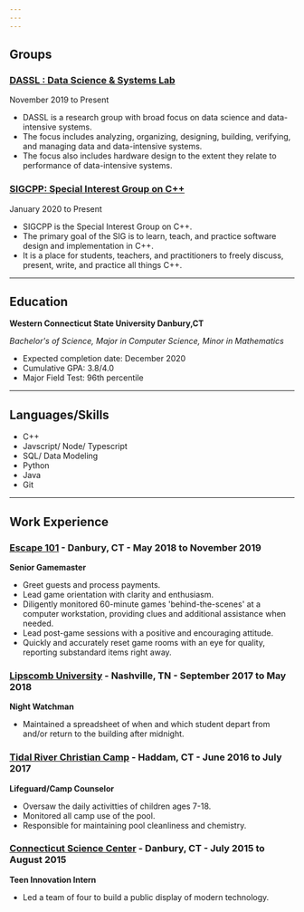 ```yaml
---
---
---
```


## Groups

### [DASSL : Data Science & Systems Lab](http://calebGarrick.github.io)

November 2019 to Present

- DASSL is a research group with broad focus on data science and data-intensive systems.
- The focus includes analyzing, organizing, designing, building, verifying, and managing data and data-intensive systems.
- The focus also includes hardware design to the extent they relate to performance of data-intensive systems.

### [SIGCPP: Special Interest Group on C++](http://sigcpp.github.io)

January 2020 to Present

- SIGCPP is the Special Interest Group on C++.
- The primary goal of the SIG is to learn, teach, and practice software design and implementation in C++.
- It is a place for students, teachers, and practitioners to freely discuss, present, write, and practice all things C++.

---

## Education

**Western Connecticut State University Danbury,CT**

_Bachelor's of Science, Major in Computer Science, Minor in Mathematics_

- Expected completion date: December 2020
- Cumulative GPA: 3.8/4.0
- Major Field Test: 96th percentile

---

## Languages/Skills

- C++
- Javscript/ Node/ Typescript
- SQL/ Data Modeling
- Python
- Java
- Git

---

## Work Experience

### [**Escape 101**](https://www.esc101.com/) - Danbury, CT - May 2018 to November 2019

**Senior Gamemaster**

- Greet guests and process payments.
- Lead game orientation with clarity and enthusiasm.
- Diligently monitored 60-minute games 'behind-the-scenes' at a computer workstation, providing clues and additional assistance when needed.
- Lead post-game sessions with a positive and encouraging attitude.
- Quickly and accurately reset game rooms with an eye for quality, reporting substandard items right away.

### [**Lipscomb University**](https://www.lipscomb.edu/) - Nashville, TN - September 2017 to May 2018

**Night Watchman**

- Maintained a spreadsheet of when and which student depart from and/or return to the building after midnight.

### [**Tidal River Christian Camp**](https://www.tidalriverchristiancamp.com/) - Haddam, CT - June 2016 to July 2017

**Lifeguard/Camp Counselor**

- Oversaw the daily activitties of children ages 7-18.
- Monitored all camp use of the pool.
- Responsible for maintaining pool cleanliness and chemistry.

### [**Connecticut Science Center**](https://ctsciencecenter.org/) - Danbury, CT - July 2015 to August 2015

**Teen Innovation Intern**

- Led a team of four to build a public display of modern technology.
